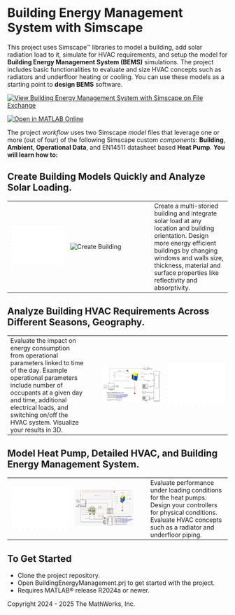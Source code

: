 # Building Energy Management System with Simscape

This project uses Simscape&trade; libraries to model a building, add solar radiation load to it, 
simulate for HVAC  requirements, and setup the model for **Building Energy Management System (BEMS)** simulations. 
The project includes basic functionalities to evaluate and size HVAC concepts such as radiators and 
underfloor heating or cooling. You can use these models as a starting point to **design BEMS** software. 

[![View Building Energy Management System with Simscape on File Exchange](https://www.mathworks.com/matlabcentral/images/matlab-file-exchange.svg)](https://mathworks.com/matlabcentral/fileexchange/175604-building-energy-management-system-with-simscape)

[![Open in MATLAB Online](https://www.mathworks.com/images/responsive/global/open-in-matlab-online.svg)](https://matlab.mathworks.com/open/github/v1?repo=simscape/Building-Energy-Management-Simscape)

The project *workflow* uses two Simscape *model* files that leverage one or more (out of four) of the 
following Simscape custom *components*: **Building**, **Ambient**, **Operational Data**, and EN14511 
datasheet based **Heat Pump**. **You will learn how to:**

## Create Building Models Quickly and Analyze Solar Loading.
<table>
  <tr>
    <td class="image-column" width=300><img src="Overview/Images/createBuildingREADME.gif" alt="Create Building"></td>
    <td class="image-column" width=300><img src="Overview/Images/houseAnimationREADME.gif" alt="Create Building"></td>
    <td class="text-column" width=25></td>
    <td class="text-column" width=275>Create a multi-storied building and integrate solar load at any location and building orientation. Design more energy efficient buildings by changing windows and walls size, thickness, material and surface properties like reflectivity and absorptivity.</td>
  </tr>
</table>

## Analyze Building HVAC Requirements Across Different Seasons, Geography.
<table>
  <tr>
    <td class="text-column" width=275>Evaluate the impact on energy consumption from operational parameters linked to time of the day. Example operational parameters include number of occupants at a given day and time, additional electrical loads, and switching on/off the HVAC system. Visualize your results in 3D.</td>
    <td class="text-column" width=25></td>
    <td class="image-column" width=300><img src="Overview/Images/requirementAnalysisCanvas.png" alt="Building Heat Load Analysis"></td>
    <td class="image-column" width=300><img src="Overview/Images/houseHeatLoadREADME.gif" alt="Building Heat Load Analysis"></td>
  </tr>
</table>

## Model Heat Pump, Detailed HVAC, and Building Energy Management System.
<table>
  <tr>
    <td class="image-column" width=300><img src="Overview/Images/buildingAnimationREADME.gif" alt="HVAC Requirement Analysis"></td>
    <td class="image-column" width=300><img src="Overview/Images/simulateBuildingEnergyMgmtModel.png" alt="Tune Controller"></td>
    <td class="text-column" width=25></td>
    <td class="text-column" width=275>Evaluate performance under loading conditions for the heat pumps. Design your controllers for physical conditions. Evaluate HVAC concepts such as a radiator and underfloor piping.</td>
  </tr>
</table>

## To Get Started 
* Clone the project repository.
* Open BuildingEnergyManagement.prj to get started with the project. 
* Requires MATLAB&reg; release R2024a or newer.

Copyright 2024 - 2025 The MathWorks, Inc.
